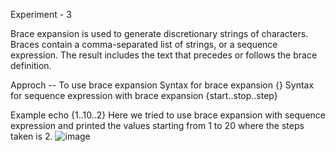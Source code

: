 Experiment - 3

Brace expansion is used to generate discretionary strings of characters. Braces contain a comma-separated list of strings, or a sequence expression. The result includes the text that precedes or follows the brace definition.

Approch -- To use brace expansion
Syntax for brace expansion {}
Syntax for sequence expression with brace expansion {start..stop..step}

Example
echo {1..10..2}
Here we tried to use brace expansion with sequence expression and printed the values starting from 1 to 20 where the steps taken is 2.
![image](https://github.com/user-attachments/assets/183a4949-2a67-4e36-aa91-768a577a4356)

